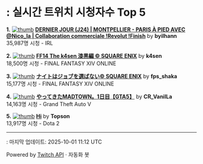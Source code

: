 # : 실시간 트위치 시청자수 Top 5

**1.** [![thumb](https://static-cdn.jtvnw.net/previews-ttv/live_user_byilhann-320x180.jpg)](https://twitch.tv/byilhann)
**[DERNIER JOUR (J24) | MONTPELLIER - PARIS À PIED AVEC @Nico_la | Collaboration commerciale !Revolut !Finish](https://twitch.tv/byilhann)** by **byilhann**<br>35,987명 시청  - IRL

**2.** [![thumb](https://static-cdn.jtvnw.net/previews-ttv/live_user_k4sen-320x180.jpg)](https://twitch.tv/k4sen)
**[FF14 The k4sen 漆黒編 © SQUARE ENIX](https://twitch.tv/k4sen)** by **k4sen**<br>18,500명 시청  - FINAL FANTASY XIV ONLINE

**3.** [![thumb](https://static-cdn.jtvnw.net/previews-ttv/live_user_fps_shaka-320x180.jpg)](https://twitch.tv/fps_shaka)
**[ナイトはジョブを選ばない© SQUARE ENIX](https://twitch.tv/fps_shaka)** by **fps_shaka**<br>15,177명 시청  - FINAL FANTASY XIV ONLINE

**4.** [![thumb](https://static-cdn.jtvnw.net/previews-ttv/live_user_cr_vanilla-320x180.jpg)](https://twitch.tv/CR_VanilLa)
**[やってきたMADTOWN。1日目【GTA5】](https://twitch.tv/CR_VanilLa)** by **CR_VanilLa**<br>14,163명 시청  - Grand Theft Auto V

**5.** [![thumb](https://static-cdn.jtvnw.net/previews-ttv/live_user_topson-320x180.jpg)](https://twitch.tv/Topson)
**[Hi](https://twitch.tv/Topson)** by **Topson**<br>13,917명 시청  - Dota 2


---
: 마지막 업데이트: 2025-10-01 11:12 UTC

Powered by [Twitch API](https://dev.twitch.tv/docs/api/reference) · 자동화 봇